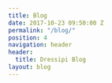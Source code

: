 ```yaml
---
title: Blog
date: 2017-10-23 09:50:00 Z
permalink: "/blog/"
position: 4
navigation: header
header:
  title: Dressipi Blog
layout: blog
---
```


